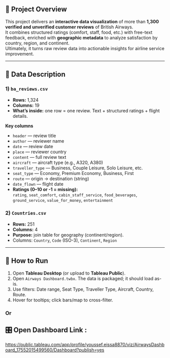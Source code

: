 ## 📌 Project Overview
This project delivers an **interactive data visualization** of more than **1,300 verified and unverified customer reviews** of British Airways.  
It combines structured ratings (comfort, staff, food, etc.) with free-text feedback, enriched with **geographic metadata** to analyze satisfaction by country, region, and continent.  
Ultimately, it turns raw review data into actionable insights for airline service improvement.

---

## 📂 Data Description

### 1) `ba_reviews.csv`
- **Rows:** 1,324  
- **Columns:** 19  
- **What’s inside:** one row = one review. Text + structured ratings + flight details.

**Key columns**
- `header` — review title  
- `author` — reviewer name  
- `date` — review date  
- `place` — reviewer country  
- `content` — full review text  
- `aircraft` — aircraft type (e.g., A320, A380)  
- `traveller_type` — Business, Couple Leisure, Solo Leisure, etc.  
- `seat_type` — Economy, Premium Economy, Business, First  
- `route` — origin → destination (string)  
- `date_flown` — flight date  
- **Ratings (0–10 or -1 = missing):**  
  `rating`, `seat_comfort`, `cabin_staff_service`, `food_beverages`, `ground_service`, `value_for_money`, `entertainment`


### 2) `Countries.csv`
- **Rows:** 251  
- **Columns:** 4  
- **Purpose:** join table for geography (continent/region).
- Columns: `Country`, `Code` (ISO-3), `Continent`, `Region`

---



## 🚀 How to Run
1. Open **Tableau Desktop** (or upload to **Tableau Public**).
2. Open `Airways Dashboard.twbx`. The data is packaged; it should load as-is.
3. Use filters: Date range, Seat Type, Traveller Type, Aircraft, Country, Route.
4. Hover for tooltips; click bars/map to cross-filter.

### Or

## 🎛️ Open Dashboard Link : 
https://public.tableau.com/app/profile/youssef.eissa8870/viz/AirwaysDashboard_17552015499560/Dashboard?publish=yes
